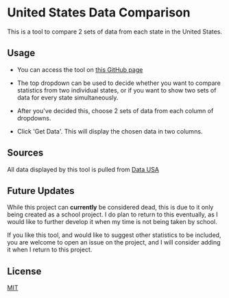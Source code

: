 # United States Data Comparison
This is a tool to compare 2 sets of data from each state in the United States.

## Usage
* You can access the tool on [this GitHub page](https://theyearistwentygx.github.io/phase-1-project/)

* The top dropdown can be used to decide whether you want to compare statistics from two individual states, or if you want to show two sets of data for every state simultaneously.

* After you've decided this, choose 2 sets of data from each column of dropdowns.

* Click 'Get Data'. This will display the chosen data in two columns.

## Sources

All data displayed by this tool is pulled from [Data USA](https://datausa.io)

## Future Updates
While this project can **currently** be considered dead, this is due to it only being created as a school project. I do plan to return to this eventually, as I would like to further develop it when my time is not being taken by school. 

If you like this tool, and would like to suggest other statistics to be included, you are welcome to open an issue on the project, and I will consider adding it when I return to this project.

## License
[MIT](https://choosealicense.com/licenses/mit/)
